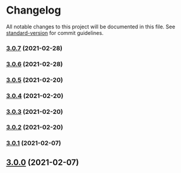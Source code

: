 # Changelog

All notable changes to this project will be documented in this file. See [standard-version](https://github.com/conventional-changelog/standard-version) for commit guidelines.

### [3.0.7](https://github.com/seeebiii/ses-verify-identities/compare/v3.0.6...v3.0.7) (2021-02-28)

### [3.0.6](https://github.com/seeebiii/ses-verify-identities/compare/v3.0.5...v3.0.6) (2021-02-28)

### [3.0.5](https://github.com/seeebiii/ses-verify-identities/compare/v3.0.4...v3.0.5) (2021-02-20)

### [3.0.4](https://github.com/seeebiii/ses-verify-identities/compare/v3.0.3...v3.0.4) (2021-02-20)

### [3.0.3](https://github.com/seeebiii/ses-verify-identities/compare/v3.0.2...v3.0.3) (2021-02-20)

### [3.0.2](https://github.com/seeebiii/ses-verify-identities/compare/v3.0.1...v3.0.2) (2021-02-20)

### [3.0.1](https://github.com/seeebiii/ses-verify-identities/compare/v3.0.0...v3.0.1) (2021-02-07)

## [3.0.0](https://github.com/seeebiii/ses-verify-identities/compare/v2.0.2...v3.0.0) (2021-02-07)
